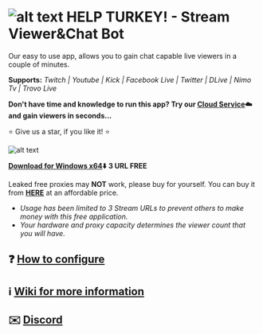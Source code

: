 # ![alt text](https://streamviewerbot.com/images/trk.png) HELP TURKEY! -  Stream Viewer&Chat Bot

Our easy to use app, allows you to gain chat capable live viewers in a couple of minutes.

**Supports:** *Twitch | Youtube | Kick | Facebook Live | Twitter | DLive | Nimo Tv | Trovo Live*

**Don't have time and knowledge to run this app? Try our **[Cloud Service](https://streamviewerbot.com/index.php/shop):cloud:** and gain viewers in seconds...** 

:star: Give us a star, if you like it! :star:

![alt text](https://streamviewerbot.com/images/ui_23_2_4.png)

**[Download for Windows x64](https://github.com/streamviewerchatbot/Stream-Viewer-Chat-Bot/releases/download/23.3.4/Stream-Viewer-Chat-Bot-23.3.4.zip):arrow_down:** **3 URL FREE**

Leaked free proxies may **NOT** work, please buy for yourself. You can buy it from [**HERE**](https://www.webshare.io/?referral_code=ceuygyx4sir2)
 at an affordable price.
 
* *Usage has been limited to 3 Stream URLs to prevent others to make money with this free application.*
* *Your hardware and proxy capacity determines the viewer count that you will have.*
 

## **:question: [How to configure](https://github.com/gorkemhacioglu/Stream-Viewer-Bot/wiki/Configuration)**
## **:information_source: [Wiki for more information](https://github.com/gorkemhacioglu/Stream-Viewer-Bot/wiki)**
## **:envelope:	 [Discord](https://discord.gg/t9N85a3eVv)**
